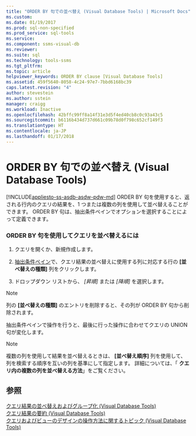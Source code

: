 ```yaml
---
title: "ORDER BY 句での並べ替え (Visual Database Tools) | Microsoft Docs"
ms.custom: 
ms.date: 01/19/2017
ms.prod: sql-non-specified
ms.prod_service: sql-tools
ms.service: 
ms.component: ssms-visual-db
ms.reviewer: 
ms.suite: sql
ms.technology: tools-ssms
ms.tgt_pltfrm: 
ms.topic: article
helpviewer_keywords: ORDER BY clause [Visual Database Tools]
ms.assetid: 459f5640-8058-4c24-97e7-7bbd6168bc39
caps.latest.revision: "4"
author: stevestein
ms.author: sstein
manager: craigg
ms.workload: Inactive
ms.openlocfilehash: 42bffc99ff8a14f31e3d5f4ed40cb8c0c93a43c5
ms.sourcegitcommit: b6116b434d737d661c09b78d0f798c652cf149f3
ms.translationtype: HT
ms.contentlocale: ja-JP
ms.lasthandoff: 01/17/2018
---
```

# <a name="sort-with-order-by-visual-database-tools"></a>ORDER BY 句での並べ替え (Visual Database Tools)
[!INCLUDE[appliesto-ss-asdb-asdw-pdw-md](../../includes/appliesto-ss-asdb-asdw-pdw-md.md)] ORDER BY 句を使用すると、返される行内のクエリの結果を、1 つまたは複数の列を使用して並べ替えることができます。 ORDER BY 句は、抽出条件ペインでオプションを選択することによって定義できます。  
  
### <a name="to-sort-a-query-using-an-order-by-clause"></a>ORDER BY 句を使用してクエリを並べ替えるには  
  
1.  クエリを開くか、新規作成します。  
  
2.  [抽出条件ペイン](../../ssms/visual-db-tools/criteria-pane-visual-database-tools.md)で、クエリ結果の並べ替えに使用する列に対応する行の **[並べ替えの種類]** 列をクリックします。  
  
3.  ドロップダウン リストから、 *[昇順]* または *[降順]* を選択します。  
  
> [!NOTE]  
> 列の **[並べ替えの種類]** のエントリを削除すると、その列が ORDER BY 句から削除されます。  
  
抽出条件ペインで操作を行うと、最後に行った操作に合わせてクエリの UNION 句が変化します。  
  
> [!NOTE]  
> 複数の列を使用して結果を並べ替えるときは、 **[並べ替え順序]** 列を使用して、列を検索する順序を互いの列を基準にして指定します。 詳細については、「 **クエリ内の複数の列を並べ替える方法**」をご覧ください。  
  
## <a name="see-also"></a>参照  
[クエリ結果の並べ替えおよびグループ化 (Visual Database Tools)](../../ssms/visual-db-tools/sort-and-group-query-results-visual-database-tools.md)  
[クエリ結果の要約 (Visual Database Tools)](../../ssms/visual-db-tools/summarize-query-results-visual-database-tools.md)  
[クエリおよびビューのデザインの操作方法に関するトピック (Visual Database Tools)](../../ssms/visual-db-tools/design-queries-and-views-how-to-topics-visual-database-tools.md)  
  
